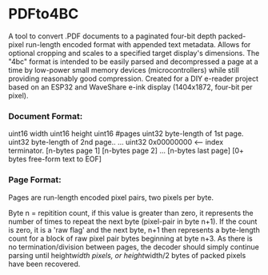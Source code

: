 # PDFto4BC

A tool to convert .PDF documents to a paginated four-bit depth packed-pixel run-length encoded format with appended text metadata. Allows for optional cropping and scales to a specified target display's dimensions. The "4bc" format is intended to be easily parsed and decompressed a page at a time by low-power small memory devices (microcontrollers) while still providing reasonably good compression. Created for a DIY e-reader project based on an ESP32 and WaveShare e-ink display (1404x1872, four-bit per pixel).

### Document Format:
  
  uint16 width
  uint16 height
  uint16 #pages
  uint32 byte-length of 1st page.
  uint32 byte-length of 2nd page..
      ...
  uint32 0x00000000 <-- index terminator.
  [n-bytes page 1]
  [n-bytes page 2]
  ...
  [n-bytes last page]
  [0+ bytes free-form text to EOF]
  
### Page Format:
Pages are run-length encoded pixel pairs, two pixels per byte.

Byte n = repitition count, if this value is greater than zero, it represents the number of times to repeat the next byte (pixel-pair in byte n+1). If the count is zero, it is a 'raw flag' and the next byte, n+1 then represents a byte-length count for a block of raw pixel pair bytes beginning at byte n+3.  As there is no termination/division between pages, the decoder should simply continue parsing until height*width pixels, or height*width/2 bytes of packed pixels have been recovered.
           

